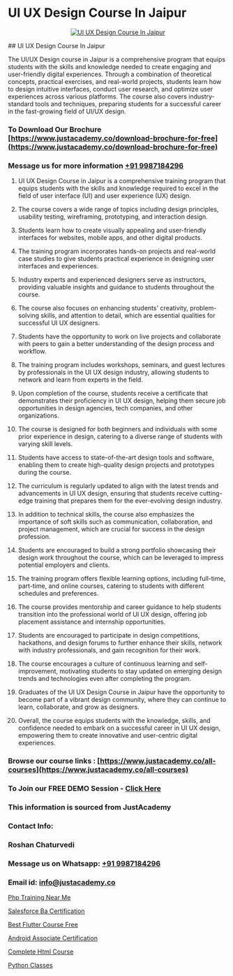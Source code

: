 # UI UX Design Course In Jaipur

<p align="center">
  <a href="https://justacademy.co/all-courses">
    <img src="https://ibb.co/CngWr2j" alt="UI UX Design Course In Jaipur">
  </a>
</p>
## UI UX Design Course In Jaipur

The UI/UX Design course in Jaipur is a comprehensive program that equips students with the skills and knowledge needed to create engaging and user-friendly digital experiences. Through a combination of theoretical concepts, practical exercises, and real-world projects, students learn how to design intuitive interfaces, conduct user research, and optimize user experiences across various platforms. The course also covers industry-standard tools and techniques, preparing students for a successful career in the fast-growing field of UI/UX design.
### To Download Our Brochure [https://www.justacademy.co/download-brochure-for-free](https://www.justacademy.co/download-brochure-for-free)
### Message us for more information [+91 9987184296](https://api.whatsapp.com/send?phone=919987184296)
1) UI UX Design Course in Jaipur is a comprehensive training program that equips students with the skills and knowledge required to excel in the field of user interface (UI) and user experience (UX) design.

2) The course covers a wide range of topics including design principles, usability testing, wireframing, prototyping, and interaction design.

3) Students learn how to create visually appealing and user-friendly interfaces for websites, mobile apps, and other digital products.

4) The training program incorporates hands-on projects and real-world case studies to give students practical experience in designing user interfaces and experiences.

5) Industry experts and experienced designers serve as instructors, providing valuable insights and guidance to students throughout the course.

6) The course also focuses on enhancing students' creativity, problem-solving skills, and attention to detail, which are essential qualities for successful UI UX designers.

7) Students have the opportunity to work on live projects and collaborate with peers to gain a better understanding of the design process and workflow.

8) The training program includes workshops, seminars, and guest lectures by professionals in the UI UX design industry, allowing students to network and learn from experts in the field.

9) Upon completion of the course, students receive a certificate that demonstrates their proficiency in UI UX design, helping them secure job opportunities in design agencies, tech companies, and other organizations.

10) The course is designed for both beginners and individuals with some prior experience in design, catering to a diverse range of students with varying skill levels.

11) Students have access to state-of-the-art design tools and software, enabling them to create high-quality design projects and prototypes during the course.

12) The curriculum is regularly updated to align with the latest trends and advancements in UI UX design, ensuring that students receive cutting-edge training that prepares them for the ever-evolving design industry.

13) In addition to technical skills, the course also emphasizes the importance of soft skills such as communication, collaboration, and project management, which are crucial for success in the design profession.

14) Students are encouraged to build a strong portfolio showcasing their design work throughout the course, which can be leveraged to impress potential employers and clients.

15) The training program offers flexible learning options, including full-time, part-time, and online courses, catering to students with different schedules and preferences.

16) The course provides mentorship and career guidance to help students transition into the professional world of UI UX design, offering job placement assistance and internship opportunities.

17) Students are encouraged to participate in design competitions, hackathons, and design forums to further enhance their skills, network with industry professionals, and gain recognition for their work.

18) The course encourages a culture of continuous learning and self-improvement, motivating students to stay updated on emerging design trends and technologies even after completing the program.

19) Graduates of the UI UX Design Course in Jaipur have the opportunity to become part of a vibrant design community, where they can continue to learn, collaborate, and grow as designers.

20) Overall, the course equips students with the knowledge, skills, and confidence needed to embark on a successful career in UI UX design, empowering them to create innovative and user-centric digital experiences.

### Browse our course links : [https://www.justacademy.co/all-courses](https://www.justacademy.co/all-courses) 
### To Join our FREE DEMO Session - [Click Here](https://www.justacademy.co/register-for-course-demo)


### This information is sourced from JustAcademy
### Contact Info:
### Roshan Chaturvedi
### Message us on Whatsapp: [+91 9987184296](https://api.whatsapp.com/send?phone=919987184296)
### Email id: [info@justacademy.co](mailto:info@justacademy.co)
                
[Php Training Near Me](https://www.linkedin.com/pulse/php-training-near-me-justacademy-houston-3rpgf?trackingId=wQIqSnmfOt1vfvdgEAL9kw%3D%3D&lipi=urn%3Ali%3Apage%3Ad_flagship3_company_admin%3BnF3eASk8R%2BOWSu8GAkG%2FXw%3D%3D)

[Salesforce Ba Certification](https://www.linkedin.com/pulse/salesforce-ba-certification-justacademy-san-jose-zce0f?trackingId=pXg4Rpj1d2mfKOfxND8uQw%3D%3D&lipi=urn%3Ali%3Apage%3Ad_flagship3_company_admin%3BfKLFXm%2FbTECg8F%2B%2F6%2BCWqA%3D%3D)

[Best Flutter Course Free](https://medium.com/@AkashSingh2052/best-flutter-course-free-4b39918b1b0c)

[Android Associate Certification](https://medium.com/@pzade254/android-associate-certification-088902f2265b)

[Complete Html Course](https://justacademyin.github.io/justacademy/complete-html-course)

[Python Classes](https://justacademyin.github.io/justacademy/python-classes)

